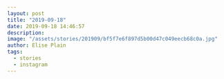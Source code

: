 ```yaml
---
layout: post
title: "2019-09-18"
date: 2019-09-18 14:46:57
description: 
image: "/assets/stories/201909/bf5f7e6f897d5b00d47c049eecb68c0a.jpg"
author: Elise Plain
tags: 
  - stories
  - instagram
---
```



<p></p>
